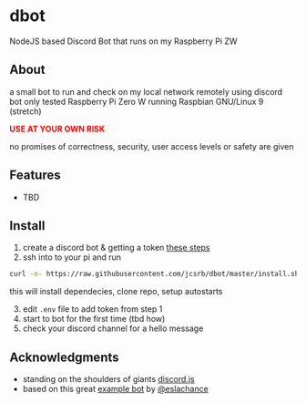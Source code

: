 # dbot
NodeJS based Discord Bot that runs on my Raspberry Pi ZW

## About
a small bot to run and check on my local network remotely using discord bot
only tested Raspberry Pi Zero W running Raspbian GNU/Linux 9 (stretch)


<span style="color:red">**USE AT YOUR OWN RISK** </span>

no promises of correctness, security, user access levels or safety are given

## Features

* TBD

## Install
1) create a discord bot & getting a token [these steps](https://github.com/reactiflux/discord-irc/wiki/Creating-a-discord-bot-&-getting-a-token)
2) ssh into to your pi and run
```bash
curl -o- https://raw.githubusercontent.com/jcsrb/dbot/master/install.sh | bash
```
this will install dependecies, clone repo, setup autostarts

3) edit `.env` file to add token from step 1
4) start to bot for the first time (tbd how)
5) check your discord channel for a hello message

## Acknowledgments
* standing on the shoulders of giants [discord.js](https://github.com/discordjs/discord.js/)
* based on this great [example bot](
https://gist.github.com/eslachance/3349734a98d30011bb202f47342601d3) by [@eslachance](https://github.com/eslachance)